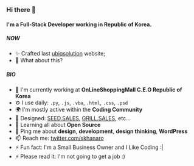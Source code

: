 ### Hi there 👋

#### I'm a Full-Stack Developer working in Republic of Korea.

##### NOW

- ✨ Crafted last [ubiqsolution](http://www.ubiqsolution.com) website;
- 🍑 What about this?

##### BIO

- 🏢 I'm currently working at **OnLineShoppingMall C.E.O Republic of Korea**
- ⚙️ I use daily: `.py`, `.js`, `.vba`, `.html`, `.css`, `.psd`
- 🌍 I'm mostly active within the **Coding Community**
- 💅 Designed: [SEED.SALES](http://grass.dothome.co.kr), [GRILL.SALES](http://smartallkr.cafe24.com), etc…
- 🌱 Learning all about **Open Source**
- 💬 Ping me about **design**, **development**, **design thinking**, **WordPress**
- 📫 Reach me: [twitter.com/skhanaro](https://twitter.com/skhanaro)
- ⚡️ Fun fact: I'm a Small Business Owner and I Like Coding :|
- ⚡️ Please read it: I'm not going to get a job :)
